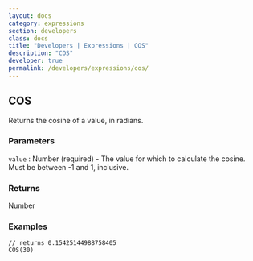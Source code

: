 ```yaml
---
layout: docs
category: expressions
section: developers
class: docs
title: "Developers | Expressions | COS"
description: "COS"
developer: true
permalink: /developers/expressions/cos/
---
```


## COS

Returns the cosine of a value, in radians.

### Parameters
`value` : Number (required) - The value for which to calculate the cosine. Must be between -1 and 1, inclusive.

### Returns
Number

### Examples
```
// returns 0.15425144988758405
COS(30)
```
